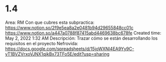 # 1.4

Area: RM
Con que cubres esta subpractica: https://www.notion.so/2f9e5ea8a2e0481b94d29655848cc01c 
https://www.notion.so/a447a0788f87415abd4469638bc678fe 
Created time: May 2, 2022 1:32 AM
Descripción: Trazar cómo se están desarrollando los requisitos en el proyecto
Nefrovida: https://docs.google.com/spreadsheets/d/15joWXNI4EA9Yy9C-vT1BVZVrxoVJNX1qjkBx73TFo5E/edit?usp=sharing